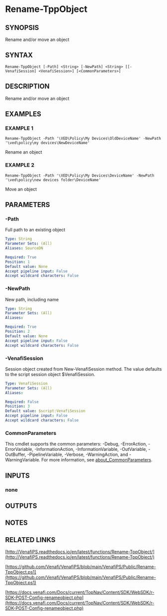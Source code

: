 # Rename-TppObject

## SYNOPSIS
Rename and/or move an object

## SYNTAX

```
Rename-TppObject [-Path] <String> [-NewPath] <String> [[-VenafiSession] <VenafiSession>] [<CommonParameters>]
```

## DESCRIPTION
Rename and/or move an object

## EXAMPLES

### EXAMPLE 1
```
Rename-TppObject -Path '\VED\Policy\My Devices\OldDeviceName' -NewPath '\ved\policy\my devices\NewDeviceName'
```

Rename an object

### EXAMPLE 2
```
Rename-TppObject -Path '\VED\Policy\My Devices\DeviceName' -NewPath '\ved\policy\new devices folder\DeviceName'
```

Move an object

## PARAMETERS

### -Path
Full path to an existing object

```yaml
Type: String
Parameter Sets: (All)
Aliases: SourceDN

Required: True
Position: 1
Default value: None
Accept pipeline input: False
Accept wildcard characters: False
```

### -NewPath
New path, including name

```yaml
Type: String
Parameter Sets: (All)
Aliases:

Required: True
Position: 2
Default value: None
Accept pipeline input: False
Accept wildcard characters: False
```

### -VenafiSession
Session object created from New-VenafiSession method. 
The value defaults to the script session object $VenafiSession.

```yaml
Type: VenafiSession
Parameter Sets: (All)
Aliases:

Required: False
Position: 3
Default value: $script:VenafiSession
Accept pipeline input: False
Accept wildcard characters: False
```

### CommonParameters
This cmdlet supports the common parameters: -Debug, -ErrorAction, -ErrorVariable, -InformationAction, -InformationVariable, -OutVariable, -OutBuffer, -PipelineVariable, -Verbose, -WarningAction, and -WarningVariable. For more information, see [about_CommonParameters](http://go.microsoft.com/fwlink/?LinkID=113216).

## INPUTS

### none
## OUTPUTS

## NOTES

## RELATED LINKS

[http://VenafiPS.readthedocs.io/en/latest/functions/Rename-TppObject/](http://VenafiPS.readthedocs.io/en/latest/functions/Rename-TppObject/)

[https://github.com/Venafi/VenafiPS/blob/main/VenafiPS/Public/Rename-TppObject.ps1](https://github.com/Venafi/VenafiPS/blob/main/VenafiPS/Public/Rename-TppObject.ps1)

[https://docs.venafi.com/Docs/current/TopNav/Content/SDK/WebSDK/r-SDK-POST-Config-renameobject.php](https://docs.venafi.com/Docs/current/TopNav/Content/SDK/WebSDK/r-SDK-POST-Config-renameobject.php)

